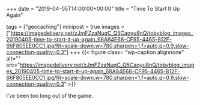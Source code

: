+++
date = "2019-04-05T14:00:00+00:00"
title = "Time To Start It Up Again"

tags = ["geocaching"]
minipost = true
images = ["https://imagedelivery.net/zJmFZzaNuqC_Q5Caqyu8nQ/tobyblog_images_20190405-time-to-start-it-up-again_68A84E68-CF95-4465-812F-66F805EE0CC1.jpg/fit=scale-down,w=780,sharpen=1,f=auto,q=0.9,slow-connection-quality=0.3"]
+++
{{< figure class= "wp-caption alignnone" alt="" src="https://imagedelivery.net/zJmFZzaNuqC_Q5Caqyu8nQ/tobyblog_images_20190405-time-to-start-it-up-again_68A84E68-CF95-4465-812F-66F805EE0CC1.jpg/fit=scale-down,w=780,sharpen=1,f=auto,q=0.9,slow-connection-quality=0.3" >}}

I’ve been too long out of the game. 
